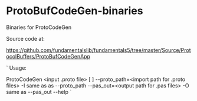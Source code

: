 # ProtoBufCodeGen-binaries

Binaries for ProtoCodeGen

Source code at:

https://github.com/fundamentalslib/fundamentals5/tree/master/Source/ProtocolBuffers/ProtoBufCodeGenApp

`
Usage:

ProtoCodeGen <input .proto file> [ <options> ]
<options>
  --proto_path=<import path for .proto files>
  -I same as as --proto_path
  --pas_out=<output path for .pas files>
  -O same as --pas_out
  --help
`
